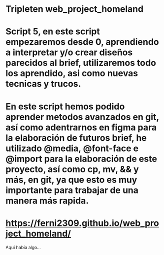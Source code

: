 # Tripleten web_project_homeland

# Script 5, en este script empezaremos desde 0, aprendiendo a interpretar y/o crear diseños parecidos al brief, utilizaremos todo los aprendido, asi como nuevas tecnicas y trucos.

# En este script hemos podido aprender metodos avanzados en git, así como adentrarnos en figma para la elaboración de futuros brief, he utilizado @media, @font-face e @import para la elaboración de este proyecto, así como cp, mv, && y más, en git, ya que esto es muy importante para trabajar de una manera más rapida.

# https://ferni2309.github.io/web_project_homeland/

Aquí había algo...
